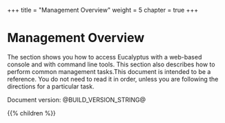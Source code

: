 +++
title = "Management Overview"
weight = 5
chapter = true
+++


# Management Overview
The section shows you how to access Eucalyptus with a web-based console and with command line tools. This section also describes how to perform common management tasks.This document is intended to be a reference. You do not need to read it in order, unless you are following the directions for a particular task. 

Document version: @BUILD_VERSION_STRING@ 



{{% children %}}
